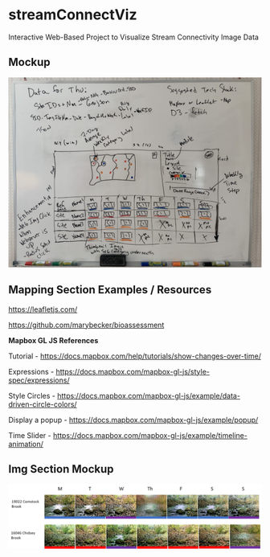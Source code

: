 # streamConnectViz
Interactive Web-Based Project to Visualize Stream Connectivity Image Data

## Mockup

![mockup](readMeImages\StreamConnectViz_MockUp_012622.jpg)

## Mapping Section Examples / Resources

https://leafletjs.com/

https://github.com/marybecker/bioassessment

**Mapbox GL JS References**

Tutorial - https://docs.mapbox.com/help/tutorials/show-changes-over-time/

Expressions - https://docs.mapbox.com/mapbox-gl-js/style-spec/expressions/

Style Circles - https://docs.mapbox.com/mapbox-gl-js/example/data-driven-circle-colors/

Display a popup - https://docs.mapbox.com/mapbox-gl-js/example/popup/

Time Slider - https://docs.mapbox.com/mapbox-gl-js/example/timeline-animation/



## Img Section Mockup

![imgMockup](readMeImages\trailcamdata_mockup_div3.jpg)


